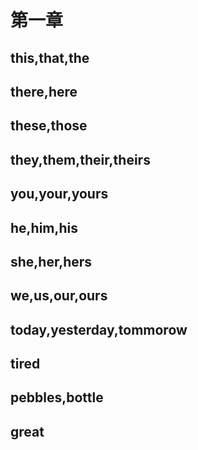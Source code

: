 # 第一章

## this,that,the
## there,here
## these,those
## they,them,their,theirs
## you,your,yours
## he,him,his
## she,her,hers
## we,us,our,ours
## today,yesterday,tommorow
## tired
## pebbles,bottle
## great
